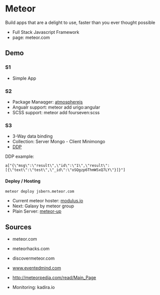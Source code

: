 # Meteor


Build apps that are a delight to use, faster than you ever thought possible

* Full Stack Javascript Framework
* page: meteor.com


## Demo

### S1

* Simple App

### S2

* Package Manaqger: [atmospherejs](https://atmospherejs.com)
* Angualr support: meteor add urigo:angular
* SCSS support: meteor add fourseven:scss


### S3

* 3-Way data binding
* Collection: Server Mongo - Client Minimongo 
* [DDP](https://www.meteor.com/ddp)

DDP example: 

    a["{\"msg\":\"result\",\"id\":\"1\",\"result\":[{\"text\":\"test\",\"_id\":\"oSQgzp6ThmWSxQ7LY\"}]}"]
        
#### Deploy / Hosting

    meteor deploy jsbern.meteor.com
    
* Current meteor hoster: [modulus.io](http://modulus.io)
* Next: Galaxy by meteor group
* Plain Server: [meteor-up](https://github.com/arunoda/meteor-up) 

## Sources

* meteor.com
* meteorhacks.com
* discovermeteor.com
* www.eventedmind.com
* http://meteorpedia.com/read/Main_Page

* Monitoring: kadira.io



